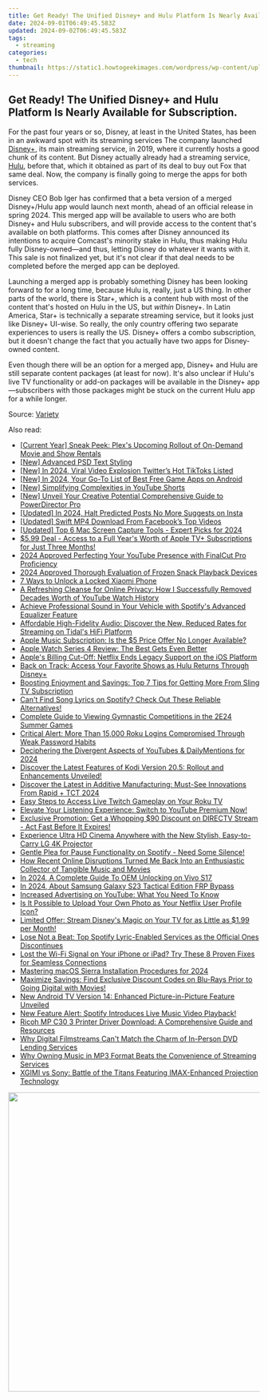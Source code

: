 ```yaml
---
title: Get Ready! The Unified Disney+ and Hulu Platform Is Nearly Available for Subscription.
date: 2024-09-01T06:49:45.583Z
updated: 2024-09-02T06:49:45.583Z
tags:
  - streaming
categories:
  - tech
thumbnail: https://static1.howtogeekimages.com/wordpress/wp-content/uploads/2023/08/disney.jpg
---
```


## Get Ready! The Unified Disney+ and Hulu Platform Is Nearly Available for Subscription.

For the past four years or so, Disney, at least in the United States, has been in an awkward spot with its streaming services The company launched [Disney+](https://tech-renaissance.techidaily.com/easy-fixes-for-when-skype-fails-to-connect-in-windows-n-discover-your-pathway-to-seamless-communication/), its main streaming service, in 2019, where it currently hosts a good chunk of its content. But Disney actually already had a streaming service, [Hulu](https://fake-location.techidaily.com/fake-the-location-to-get-around-the-mlb-blackouts-on-motorola-moto-g-5g-2023-drfone-by-drfone-virtual-android/), before that, which it obtained as part of its deal to buy out Fox that same deal. Now, the company is finally going to merge the apps for both services.

 Disney CEO Bob Iger has confirmed that a beta version of a merged Disney+/Hulu app would launch next month, ahead of an official release in spring 2024\. This merged app will be available to users who are both Disney+ and Hulu subscribers, and will provide access to the content that's available on both platforms. This comes after Disney announced its intentions to acquire Comcast's minority stake in Hulu, thus making Hulu fully Disney-owned—and thus, letting Disney do whatever it wants with it. This sale is not finalized yet, but it's not clear if that deal needs to be completed before the merged app can be deployed.

 Launching a merged app is probably something Disney has been looking forward to for a long time, because Hulu is, really, just a US thing. In other parts of the world, there is Star+, which is a content hub with most of the content that's hosted on Hulu in the US, but _within_ Disney+. In Latin America, Star+ is technically a separate streaming service, but it looks just like Disney+ UI-wise. So really, the only country offering two separate experiences to users is really the US. Disney+ offers a combo subscription, but it doesn't change the fact that you actually have two apps for Disney-owned content.

 Even though there will be an option for a merged app, Disney+ and Hulu are still separate content packages (at least for now). It's also unclear if Hulu's live TV functionality or add-on packages will be available in the Disney+ app—subscribers with those packages might be stuck on the current Hulu app for a while longer.

 Source: [Variety](https://variety.com/2023/digital/news/disney-hulu-merged-app-launch-december-1235784927/)

<ins class="adsbygoogle"
     style="display:block"
     data-ad-format="autorelaxed"
     data-ad-client="ca-pub-7571918770474297"
     data-ad-slot="1223367746"></ins>



<ins class="adsbygoogle"
     style="display:block"
     data-ad-client="ca-pub-7571918770474297"
     data-ad-slot="8358498916"
     data-ad-format="auto"
     data-full-width-responsive="true"></ins>

<span class="atpl-alsoreadstyle">Also read:</span>
<div><ul>
<li><a href="https://media-tips.techidaily.com/current-year-sneak-peek-plexs-upcoming-rollout-of-on-demand-movie-and-show-rentals/"><u>[Current Year] Sneak Peek: Plex's Upcoming Rollout of On-Demand Movie and Show Rentals</u></a></li>
<li><a href="https://extra-tips.techidaily.com/new-advanced-psd-text-styling/"><u>[New] Advanced PSD Text Styling</u></a></li>
<li><a href="https://twitter-clips.techidaily.com/new-in-2024-viral-video-explosion-twitters-hot-tiktoks-listed/"><u>[New] In 2024, Viral Video Explosion  Twitter’s Hot TikToks Listed</u></a></li>
<li><a href="https://video-screen-grab.techidaily.com/new-in-2024-your-go-to-list-of-best-free-game-apps-on-android/"><u>[New] In 2024, Your Go-To List of Best Free Game Apps on Android</u></a></li>
<li><a href="https://youtube-web.techidaily.com/implifying-complexities-in-youtube-shorts/"><u>[New] Simplifying Complexities in YouTube Shorts</u></a></li>
<li><a href="https://some-skills.techidaily.com/new-unveil-your-creative-potential-comprehensive-guide-to-powerdirector-pro/"><u>[New] Unveil Your Creative Potential  Comprehensive Guide to PowerDirector Pro</u></a></li>
<li><a href="https://instagram-clips.techidaily.com/updated-in-2024-halt-predicted-posts-no-more-suggests-on-insta/"><u>[Updated] In 2024, Halt Predicted Posts  No More Suggests on Insta</u></a></li>
<li><a href="https://facebook-clips.techidaily.com/updated-swift-mp4-download-from-facebooks-top-videos/"><u>[Updated] Swift MP4 Download From Facebook’s Top Videos</u></a></li>
<li><a href="https://remote-screen-capture.techidaily.com/updated-top-6-mac-screen-capture-tools-expert-picks-for-2024/"><u>[Updated] Top 6 Mac Screen Capture Tools - Expert Picks for 2024</u></a></li>
<li><a href="https://media-tips.techidaily.com/599-deal-access-to-a-full-years-worth-of-apple-tvplus-subscriptions-for-just-three-months/"><u>$5.99 Deal - Access to a Full Year's Worth of Apple TV+ Subscriptions for Just Three Months!</u></a></li>
<li><a href="https://youtube-stream.techidaily.com/2024-approved-perfecting-your-youtube-presence-with-finalcut-pro-proficiency/"><u>2024 Approved  Perfecting Your YouTube Presence with FinalCut Pro Proficiency</u></a></li>
<li><a href="https://screen-video-capture.techidaily.com/2024-approved-thorough-evaluation-of-frozen-snack-playback-devices/"><u>2024 Approved  Thorough Evaluation of Frozen Snack Playback Devices</u></a></li>
<li><a href="https://unlock-android.techidaily.com/7-ways-to-unlock-a-locked-xiaomi-phone-by-drfone-android/"><u>7 Ways to Unlock a Locked Xiaomi Phone</u></a></li>
<li><a href="https://media-tips.techidaily.com/a-refreshing-cleanse-for-online-privacy-how-i-successfully-removed-decades-worth-of-youtube-watch-history/"><u>A Refreshing Cleanse for Online Privacy: How I Successfully Removed Decades Worth of YouTube Watch History</u></a></li>
<li><a href="https://media-tips.techidaily.com/achieve-professional-sound-in-your-vehicle-with-spotifys-advanced-equalizer-feature/"><u>Achieve Professional Sound in Your Vehicle with Spotify's Advanced Equalizer Feature</u></a></li>
<li><a href="https://media-tips.techidaily.com/affordable-high-fidelity-audio-discover-the-new-reduced-rates-for-streaming-on-tidals-hifi-platform/"><u>Affordable High-Fidelity Audio: Discover the New, Reduced Rates for Streaming on Tidal's HiFi Platform</u></a></li>
<li><a href="https://media-tips.techidaily.com/apple-music-subscription-is-the-5-price-offer-no-longer-available/"><u>Apple Music Subscription: Is the $5 Price Offer No Longer Available?</u></a></li>
<li><a href="https://buynow-info.techidaily.com/apple-watch-series-4-review-the-best-gets-even-better/"><u>Apple Watch Series 4 Review: The Best Gets Even Better</u></a></li>
<li><a href="https://media-tips.techidaily.com/apples-billing-cut-off-netflix-ends-legacy-support-on-the-ios-platform/"><u>Apple's Billing Cut-Off: Netflix Ends Legacy Support on the iOS Platform</u></a></li>
<li><a href="https://media-tips.techidaily.com/back-on-track-access-your-favorite-shows-as-hulu-returns-through-disneyplus/"><u>Back on Track: Access Your Favorite Shows as Hulu Returns Through Disney+</u></a></li>
<li><a href="https://media-tips.techidaily.com/boosting-enjoyment-and-savings-top-7-tips-for-getting-more-from-sling-tv-subscription/"><u>Boosting Enjoyment and Savings: Top 7 Tips for Getting More From Sling TV Subscription</u></a></li>
<li><a href="https://media-tips.techidaily.com/cant-find-song-lyrics-on-spotify-check-out-these-reliable-alternatives/"><u>Can't Find Song Lyrics on Spotify? Check Out These Reliable Alternatives!</u></a></li>
<li><a href="https://media-tips.techidaily.com/complete-guide-to-viewing-gymnastic-competitions-in-the-2e24-summer-games/"><u>Complete Guide to Viewing Gymnastic Competitions in the 2E24 Summer Games</u></a></li>
<li><a href="https://media-tips.techidaily.com/critical-alert-more-than-15000-roku-logins-compromised-through-weak-password-habits/"><u>Critical Alert: More Than 15,000 Roku Logins Compromised Through Weak Password Habits</u></a></li>
<li><a href="https://youtube-videos.techidaily.com/deciphering-the-divergent-aspects-of-youtubes-and-dailymentions-for-2024/"><u>Deciphering the Divergent Aspects of YouTubes & DailyMentions for 2024</u></a></li>
<li><a href="https://media-tips.techidaily.com/discover-the-latest-features-of-kodi-version-205-rollout-and-enhancements-unveiled/"><u>Discover the Latest Features of Kodi Version 20.5: Rollout and Enhancements Unveiled!</u></a></li>
<li><a href="https://hardware-tips.techidaily.com/discover-the-latest-in-additive-manufacturing-must-see-innovations-from-rapid-plus-tct-2024/"><u>Discover the Latest in Additive Manufacturing: Must-See Innovations From Rapid + TCT 2024</u></a></li>
<li><a href="https://media-tips.techidaily.com/easy-steps-to-access-live-twitch-gameplay-on-your-roku-tv/"><u>Easy Steps to Access Live Twitch Gameplay on Your Roku TV</u></a></li>
<li><a href="https://media-tips.techidaily.com/elevate-your-listening-experience-switch-to-youtube-premium-now/"><u>Elevate Your Listening Experience: Switch to YouTube Premium Now!</u></a></li>
<li><a href="https://media-tips.techidaily.com/exclusive-promotion-get-a-whopping-90-discount-on-directv-stream-act-fast-before-it-expires/"><u>Exclusive Promotion: Get a Whopping $90 Discount on DIRECTV Stream - Act Fast Before It Expires!</u></a></li>
<li><a href="https://media-tips.techidaily.com/experience-ultra-hd-cinema-anywhere-with-the-new-stylish-easy-to-carry-lg-4k-projector/"><u>Experience Ultra HD Cinema Anywhere with the New Stylish, Easy-to-Carry LG 4K Projector</u></a></li>
<li><a href="https://media-tips.techidaily.com/gentle-plea-for-pause-functionality-on-spotify-need-some-silence/"><u>Gentle Plea for Pause Functionality on Spotify - Need Some Silence!</u></a></li>
<li><a href="https://media-tips.techidaily.com/how-recent-online-disruptions-turned-me-back-into-an-enthusiastic-collector-of-tangible-music-and-movies/"><u>How Recent Online Disruptions Turned Me Back Into an Enthusiastic Collector of Tangible Music and Movies</u></a></li>
<li><a href="https://android-unlock.techidaily.com/in-2024-a-complete-guide-to-oem-unlocking-on-vivo-s17-by-drfone-android/"><u>In 2024, A Complete Guide To OEM Unlocking on Vivo S17</u></a></li>
<li><a href="https://android-frp.techidaily.com/in-2024-about-samsung-galaxy-s23-tactical-edition-frp-bypass-by-drfone-android/"><u>In 2024, About Samsung Galaxy S23 Tactical Edition FRP Bypass</u></a></li>
<li><a href="https://media-tips.techidaily.com/increased-advertising-on-youtube-what-you-need-to-know/"><u>Increased Advertising on YouTube: What You Need To Know</u></a></li>
<li><a href="https://media-tips.techidaily.com/is-it-possible-to-upload-your-own-photo-as-your-netflix-user-profile-icon/"><u>Is It Possible to Upload Your Own Photo as Your Netflix User Profile Icon?</u></a></li>
<li><a href="https://media-tips.techidaily.com/limited-offer-stream-disneys-magic-on-your-tv-for-as-little-as-199-per-month/"><u>Limited Offer: Stream Disney's Magic on Your TV for as Little as $1.99 per Month!</u></a></li>
<li><a href="https://media-tips.techidaily.com/lose-not-a-beat-top-spotify-lyric-enabled-services-as-the-official-ones-discontinues/"><u>Lose Not a Beat: Top Spotify Lyric-Enabled Services as the Official Ones Discontinues</u></a></li>
<li><a href="https://fox-that.techidaily.com/lost-the-wi-fi-signal-on-your-iphone-or-ipad-try-these-8-proven-fixes-for-seamless-connections/"><u>Lost the Wi-Fi Signal on Your iPhone or iPad? Try These 8 Proven Fixes for Seamless Connections</u></a></li>
<li><a href="https://article-tips.techidaily.com/mastering-macos-sierra-installation-procedures-for-2024/"><u>Mastering macOS Sierra Installation Procedures for 2024</u></a></li>
<li><a href="https://media-tips.techidaily.com/maximize-savings-find-exclusive-discount-codes-on-blu-rays-prior-to-going-digital-with-movies/"><u>Maximize Savings: Find Exclusive Discount Codes on Blu-Rays Prior to Going Digital with Movies!</u></a></li>
<li><a href="https://media-tips.techidaily.com/new-android-tv-version-14-enhanced-picture-in-picture-feature-unveiled/"><u>New Android TV Version 14: Enhanced Picture-in-Picture Feature Unveiled</u></a></li>
<li><a href="https://media-tips.techidaily.com/new-feature-alert-spotify-introduces-live-music-video-playback/"><u>New Feature Alert: Spotify Introduces Live Music Video Playback!</u></a></li>
<li><a href="https://win-amazing.techidaily.com/ricoh-mp-c30-3-printer-driver-download-a-comprehensive-guide-and-resources/"><u>Ricoh MP C30 3 Printer Driver Download: A Comprehensive Guide and Resources</u></a></li>
<li><a href="https://media-tips.techidaily.com/why-digital-filmstreams-cant-match-the-charm-of-in-person-dvd-lending-services/"><u>Why Digital Filmstreams Can't Match the Charm of In-Person DVD Lending Services</u></a></li>
<li><a href="https://media-tips.techidaily.com/why-owning-music-in-mp3-format-beats-the-convenience-of-streaming-services/"><u>Why Owning Music in MP3 Format Beats the Convenience of Streaming Services</u></a></li>
<li><a href="https://media-tips.techidaily.com/xgimi-vs-sony-battle-of-the-titans-featuring-imax-enhanced-projection-technology/"><u>XGIMI vs Sony: Battle of the Titans Featuring IMAX-Enhanced Projection Technology</u></a></li>
</ul></div>

<!-- affiliate ads begin -->
<a href="https://appsumo.8odi.net/c/5597632/2087484/7443" target="_top" id="2087484"><img src="//a.impactradius-go.com/display-ad/7443-2087484" border="0" alt="" width="1200" height="600"/></a><img height="0" width="0" src="https://appsumo.8odi.net/i/5597632/2087484/7443" style="position:absolute;visibility:hidden;" border="0" />
<!-- affiliate ads end -->
